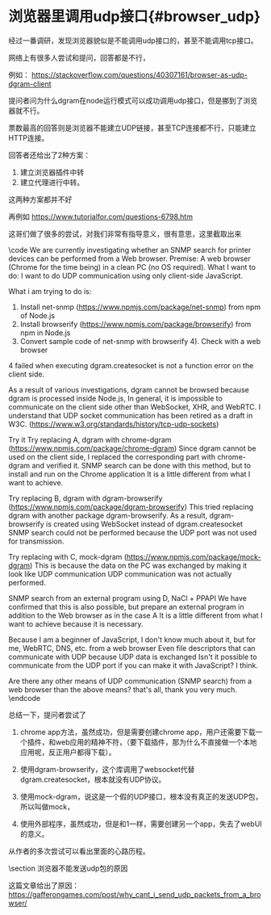 浏览器里调用udp接口{#browser_udp}
==============================

经过一番调研，发现浏览器貌似是不能调用udp接口的，甚至不能调用tcp接口。

网络上有很多人尝试和提问，回答都是不行，

例如： https://stackoverflow.com/questions/40307161/browser-as-udp-dgram-client

提问者问为什么dgram在node运行模式可以成功调用udp接口，但是挪到了浏览器就不行。

票数最高的回答则是浏览器不能建立UDP链接，甚至TCP连接都不行，只能建立HTTP连接。

回答者还给出了2种方案：

1. 建立浏览器插件中转
2. 建立代理进行中转。

这两种方案都并不好

再例如 https://www.tutorialfor.com/questions-6798.htm

这哥们做了很多的尝试，对我们非常有指导意义，很有意思，这里截取出来

\code
We are currently investigating whether an SNMP search for printer devices can be performed from a Web browser.
Premise: A web browser (Chrome for the time being) in a clean PC (no OS required).
What I want to do: I want to do UDP communication using only client-side JavaScript.

What i am trying to do is:
1. Install net-snmp (https://www.npmjs.com/package/net-snmp) from npm of Node.js
2. Install browserify (https://www.npmjs.com/package/browserify) from npm in Node.js
3. Convert sample code of net-snmp with browserify
4). Check with a web browser

4 failed when executing dgram.createsocket is not a function error on the client side.

As a result of various investigations, dgram cannot be browsed because dgram is processed inside Node.js,
In general, it is impossible to communicate on the client side other than WebSocket, XHR, and WebRTC.
I understand that UDP socket communication has been retired as a draft in W3C.
(https://www.w3.org/standards/history/tcp-udp-sockets)

Try it
Try replacing A, dgram with chrome-dgram (https://www.npmjs.com/package/chrome-dgram)
Since dgram cannot be used on the client side, I replaced the corresponding part with chrome-dgram and verified it.
SNMP search can be done with this method, but to install and run on the Chrome application
It is a little different from what I want to achieve.

Try replacing B, dgram with dgram-browserify (https://www.npmjs.com/package/dgram-browserify)
This tried replacing dgram with another package dgram-browserify.
As a result, dgram-browserify is created using WebSocket instead of dgram.createsocket
SNMP search could not be performed because the UDP port was not used for transmission.

Try replacing with C, mock-dgram (https://www.npmjs.com/package/mock-dgram)
This is because the data on the PC was exchanged by making it look like UDP communication
UDP communication was not actually performed.

SNMP search from an external program using D, NaCl + PPAPI
We have confirmed that this is also possible, but prepare an external program in addition to the Web browser as in the case A
It is a little different from what I want to achieve because it is necessary.

Because I am a beginner of JavaScript, I don't know much about it, but for me, WebRTC, DNS, etc. from a web browser
Even file descriptors that can communicate with UDP because UDP data is exchanged
Isn't it possible to communicate from the UDP port if you can make it with JavaScript? I think.

Are there any other means of UDP communication (SNMP search) from a web browser than the above means?
that's all, thank you very much.
\endcode

总结一下，提问者尝试了

1. chrome app方法，虽然成功，但是需要创建chrome app，用户还需要下载一个插件，和web应用的精神不符，（要下载插件，那为什么不直接做一个本地应用呢，反正用户都得下载）。

2. 使用dgram-browserify，这个库调用了websocket代替dgram.createsocket，根本就没有UDP协议。

3. 使用mock-dgram，说这是一个假的UDP接口，根本没有真正的发送UDP包，所以叫做mock，

4. 使用外部程序，虽然成功，但是和1一样，需要创建另一个app，失去了webUI的意义。

从作者的多次尝试可以看出里面的心路历程。

\section 浏览器不能发送udp包的原因

这篇文章给出了原因：https://gafferongames.com/post/why_cant_i_send_udp_packets_from_a_browser/
